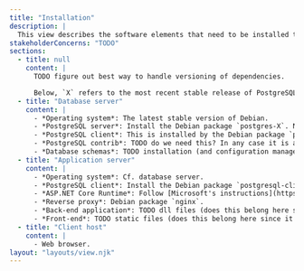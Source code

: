 ```yaml
---
title: "Installation"
description: |
  This view describes the software elements that need to be installed to move the system into production.
stakeholderConcerns: "TODO"
sections:
  - title: null
    content: |
      TODO figure out best way to handle versioning of dependencies.

      Below, `X` refers to the most recent stable release of PostgreSQL available for the operating system. (TODO which is this?) This view assumes that the database server and application server are distinct hosts.
  - title: "Database server"
    content: |
      - *Operating system*: The latest stable version of Debian.
      - *PostgreSQL server*: Install the Debian package `postgres-X`. Note that this package has a series of dependencies, some of which are mentioned below.
      - *PostgreSQL client*: This is installed by the Debian package `postgresql-client-X` which is a dependency of the package `postgres-X`, and thus this does not need to be installed separately.
      - *PostgreSQL contrib*: TODO do we need this? In any case it is a virtual package `postgresql-contrib-X` provided by `postgres-X`.
      - *Database schemas*: TODO installation (and configuration management) (does this belong here since it's part of CI/CD?)
  - title: "Application server"
    content: |
      - *Operating system*: Cf. database server.
      - *PostgreSQL client*: Install the Debian package `postgresql-client-X`. Note that the PostgreSQL server is *not* installed on the application server, so the client must be installed manually.
      - *ASP.NET Core Runtime*: Follow [Microsoft's instructions](https://learn.microsoft.com/en-us/dotnet/core/install/linux-debian) (TODO wget vs. curl?) for installing the package `aspnetcore-runtime-Y`, where `Y` is the latest version of .NET. TODO: STS vs. LTS? Note that it is not necessary to install the .NET Runtime. Note also that the linked instructions install the Microsoft Package Repository. (TODO list the repository separately?)
      - *Reverse proxy*: Debian package `nginx`.
      - *Back-end application*: TODO dll files (does this belong here since it's part of CI/CD?)
      - *Front-end*: TODO static files (does this belong here since it's part of CI/CD?)
  - title: "Client host"
    content: |
      - Web browser.
layout: "layouts/view.njk"
---
```

